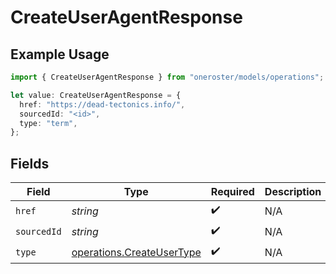# CreateUserAgentResponse

## Example Usage

```typescript
import { CreateUserAgentResponse } from "oneroster/models/operations";

let value: CreateUserAgentResponse = {
  href: "https://dead-tectonics.info/",
  sourcedId: "<id>",
  type: "term",
};
```

## Fields

| Field                                                                  | Type                                                                   | Required                                                               | Description                                                            |
| ---------------------------------------------------------------------- | ---------------------------------------------------------------------- | ---------------------------------------------------------------------- | ---------------------------------------------------------------------- |
| `href`                                                                 | *string*                                                               | :heavy_check_mark:                                                     | N/A                                                                    |
| `sourcedId`                                                            | *string*                                                               | :heavy_check_mark:                                                     | N/A                                                                    |
| `type`                                                                 | [operations.CreateUserType](../../models/operations/createusertype.md) | :heavy_check_mark:                                                     | N/A                                                                    |
